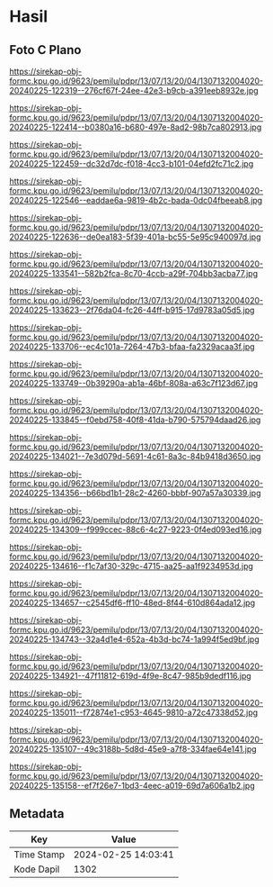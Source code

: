 # Hasil

## Foto C Plano

https://sirekap-obj-formc.kpu.go.id/9623/pemilu/pdpr/13/07/13/20/04/1307132004020-20240225-122319--276cf67f-24ee-42e3-b9cb-a391eeb8932e.jpg

https://sirekap-obj-formc.kpu.go.id/9623/pemilu/pdpr/13/07/13/20/04/1307132004020-20240225-122414--b0380a16-b680-497e-8ad2-98b7ca802913.jpg

https://sirekap-obj-formc.kpu.go.id/9623/pemilu/pdpr/13/07/13/20/04/1307132004020-20240225-122459--dc32d7dc-f018-4cc3-b101-04efd2fc71c2.jpg

https://sirekap-obj-formc.kpu.go.id/9623/pemilu/pdpr/13/07/13/20/04/1307132004020-20240225-122546--eaddae6a-9819-4b2c-bada-0dc04fbeeab8.jpg

https://sirekap-obj-formc.kpu.go.id/9623/pemilu/pdpr/13/07/13/20/04/1307132004020-20240225-122636--de0ea183-5f39-401a-bc55-5e95c940097d.jpg

https://sirekap-obj-formc.kpu.go.id/9623/pemilu/pdpr/13/07/13/20/04/1307132004020-20240225-133541--582b2fca-8c70-4ccb-a29f-704bb3acba77.jpg

https://sirekap-obj-formc.kpu.go.id/9623/pemilu/pdpr/13/07/13/20/04/1307132004020-20240225-133623--2f76da04-fc26-44ff-b915-17d9783a05d5.jpg

https://sirekap-obj-formc.kpu.go.id/9623/pemilu/pdpr/13/07/13/20/04/1307132004020-20240225-133706--ec4c101a-7264-47b3-bfaa-fa2329acaa3f.jpg

https://sirekap-obj-formc.kpu.go.id/9623/pemilu/pdpr/13/07/13/20/04/1307132004020-20240225-133749--0b39290a-ab1a-46bf-808a-a63c7f123d67.jpg

https://sirekap-obj-formc.kpu.go.id/9623/pemilu/pdpr/13/07/13/20/04/1307132004020-20240225-133845--f0ebd758-40f8-41da-b790-575794daad26.jpg

https://sirekap-obj-formc.kpu.go.id/9623/pemilu/pdpr/13/07/13/20/04/1307132004020-20240225-134021--7e3d079d-5691-4c61-8a3c-84b9418d3650.jpg

https://sirekap-obj-formc.kpu.go.id/9623/pemilu/pdpr/13/07/13/20/04/1307132004020-20240225-134356--b66bd1b1-28c2-4260-bbbf-907a57a30339.jpg

https://sirekap-obj-formc.kpu.go.id/9623/pemilu/pdpr/13/07/13/20/04/1307132004020-20240225-134309--f999ccec-88c6-4c27-9223-0f4ed093ed16.jpg

https://sirekap-obj-formc.kpu.go.id/9623/pemilu/pdpr/13/07/13/20/04/1307132004020-20240225-134616--f1c7af30-329c-4715-aa25-aa1f9234953d.jpg

https://sirekap-obj-formc.kpu.go.id/9623/pemilu/pdpr/13/07/13/20/04/1307132004020-20240225-134657--c2545df6-ff10-48ed-8f44-610d864ada12.jpg

https://sirekap-obj-formc.kpu.go.id/9623/pemilu/pdpr/13/07/13/20/04/1307132004020-20240225-134743--32a4d1e4-652a-4b3d-bc74-1a994f5ed9bf.jpg

https://sirekap-obj-formc.kpu.go.id/9623/pemilu/pdpr/13/07/13/20/04/1307132004020-20240225-134921--47f11812-619d-4f9e-8c47-985b9dedf116.jpg

https://sirekap-obj-formc.kpu.go.id/9623/pemilu/pdpr/13/07/13/20/04/1307132004020-20240225-135011--f72874e1-c953-4645-9810-a72c47338d52.jpg

https://sirekap-obj-formc.kpu.go.id/9623/pemilu/pdpr/13/07/13/20/04/1307132004020-20240225-135107--49c3188b-5d8d-45e9-a7f8-334fae64e141.jpg

https://sirekap-obj-formc.kpu.go.id/9623/pemilu/pdpr/13/07/13/20/04/1307132004020-20240225-135158--ef7f26e7-1bd3-4eec-a019-69d7a606a1b2.jpg


## Metadata

| Key        | Value               |
| ---------- | ------------------- |
| Time Stamp | 2024-02-25 14:03:41 |
| Kode Dapil | 1302                |



